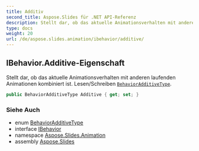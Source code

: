 ```yaml
---
title: Additiv
second_title: Aspose.Slides für .NET API-Referenz
description: Stellt dar, ob das aktuelle Animationsverhalten mit anderen laufenden Animationen kombiniert ist. Lesen/Schreiben BehaviorAdditiveTypeaspose.slides/behavioradditivetype.
type: docs
weight: 20
url: /de/aspose.slides.animation/ibehavior/additive/
---
```


## IBehavior.Additive-Eigenschaft

Stellt dar, ob das aktuelle Animationsverhalten mit anderen laufenden Animationen kombiniert ist. Lesen/Schreiben [`BehaviorAdditiveType`](../../behavioradditivetype).

```csharp
public BehaviorAdditiveType Additive { get; set; }
```

### Siehe Auch

* enum [BehaviorAdditiveType](../../behavioradditivetype)
* interface [IBehavior](../../ibehavior)
* namespace [Aspose.Slides.Animation](../../ibehavior)
* assembly [Aspose.Slides](../../../)

<!-- DO NOT EDIT: generiert von xmldocmd für Aspose.Slides.dll -->